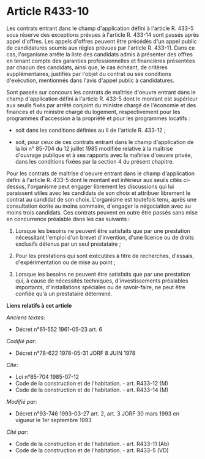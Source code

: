 # Article R433-10

Les contrats entrant dans le champ d'application défini à l'article R. 433-5 sous réserve des exceptions prévues à l'article
R. 433-14 sont passés après appel d'offres. Les appels d'offres peuvent être précédés d'un appel public de candidatures
soumis aux règles prévues par l'article R. 433-11. Dans ce cas, l'organisme arrête la liste des candidats admis à présenter
des offres en tenant compte des garanties professionnelles et financières présentées par chacun des candidats, ainsi que, le
cas échéant, de critères supplémentaires, justifiés par l'objet du contrat ou ses conditions d'exécution, mentionnés dans
l'avis d'appel public à candidatures.

Sont passés sur concours les contrats de maîtrise d'oeuvre entrant dans le champ d'application défini à l'article R. 433-5
dont le montant est supérieur aux seuils fixés par arrêté conjoint du ministre chargé de l'économie et des finances et du
ministre chargé du logement, respectivement pour les programmes d'accession à la propriété et pour les programmes locatifs :

- soit dans les conditions définies au II de l'article R. 433-12 ;

- soit, pour ceux de ces contrats entrant dans le champ d'application de la loi n° 85-704 du 12 juillet 1985 modifiée
relative à la maîtrise d'ouvrage publique et à ses rapports avec la maîtrise d'oeuvre privée, dans les conditions fixées par
la section 4 du présent chapitre.

Pour les contrats de maîtrise d'oeuvre entrant dans le champ d'application défini à l'article R. 433-5 dont le montant est
inférieur aux seuils cités ci-dessus, l'organisme peut engager librement les discussions qui lui paraissent utiles avec les
candidats de son choix et attribuer librement le contrat au candidat de son choix. L'organisme est toutefois tenu, après une
consultation écrite au moins sommaire, d'engager la négociation avec au moins trois candidats. Ces contrats peuvent en outre
être passés sans mise en concurrence préalable dans les cas suivants :

1. Lorsque les besoins ne peuvent être satisfaits que par une prestation nécessitant l'emploi d'un brevet d'invention, d'une
licence ou de droits exclusifs détenus par un seul prestataire ;

2. Pour les prestations qui sont exécutées à titre de recherches, d'essais, d'expérimentation ou de mise au point ;

3. Lorsque les besoins ne peuvent être satisfaits que par une prestation qui, à cause de nécessités techniques,
d'investissements préalables importants, d'installations spéciales ou de savoir-faire, ne peut être confiée qu'à un
prestataire déterminé.

**Liens relatifs à cet article**

_Anciens textes_:

  - Décret n°61-552 1961-05-23 art. 6

_Codifié par_:

  - Décret n°78-622 1978-05-31 JORF 8 JUIN 1978

_Cite_:

  - Loi n°85-704 1985-07-12
  - Code de la construction et de l'habitation. - art. R433-12 (M)
  - Code de la construction et de l'habitation. - art. R433-14 (M)

_Modifié par_:

  - Décret n°93-746 1993-03-27 art. 2, art. 3 JORF 30 mars 1993 en vigueur le 1er septembre 1993

_Cité par_:

  - Code de la construction et de l'habitation. - art. R433-11 (Ab)
  - Code de la construction et de l'habitation. - art. R433-5 (VD)
